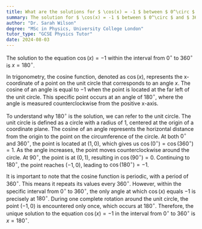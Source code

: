 ```yaml
---
title: What are the solutions for $ \cos(x) = -1 $ between $ 0^\circ $ and $ 360^\circ $?
summary: The solution for $ \cos(x) = -1 $ between $ 0^\circ $ and $ 360^\circ $ is $ x = 180^\circ $.
author: "Dr. Sarah Wilson"
degree: "MSc in Physics, University College London"
tutor_type: "GCSE Physics Tutor"
date: 2024-08-03
---
```


The solution to the equation $\cos(x) = -1$ within the interval from $0^\circ$ to $360^\circ$ is $x = 180^\circ$.

In trigonometry, the cosine function, denoted as $\cos(x)$, represents the x-coordinate of a point on the unit circle that corresponds to an angle $x$. The cosine of an angle is equal to $-1$ when the point is located at the far left of the unit circle. This specific point occurs at an angle of $180^\circ$, where the angle is measured counterclockwise from the positive x-axis.

To understand why $180^\circ$ is the solution, we can refer to the unit circle. The unit circle is defined as a circle with a radius of $1$, centered at the origin of a coordinate plane. The cosine of an angle represents the horizontal distance from the origin to the point on the circumference of the circle. At both $0^\circ$ and $360^\circ$, the point is located at $(1, 0)$, which gives us $\cos(0^\circ) = \cos(360^\circ) = 1$. As the angle increases, the point moves counterclockwise around the circle. At $90^\circ$, the point is at $(0, 1)$, resulting in $\cos(90^\circ) = 0$. Continuing to $180^\circ$, the point reaches $(-1, 0)$, leading to $\cos(180^\circ) = -1$.

It is important to note that the cosine function is periodic, with a period of $360^\circ$. This means it repeats its values every $360^\circ$. However, within the specific interval from $0^\circ$ to $360^\circ$, the only angle at which $\cos(x)$ equals $-1$ is precisely at $180^\circ$. During one complete rotation around the unit circle, the point $(-1, 0)$ is encountered only once, which occurs at $180^\circ$. Therefore, the unique solution to the equation $\cos(x) = -1$ in the interval from $0^\circ$ to $360^\circ$ is $x = 180^\circ$.
    